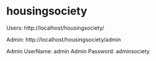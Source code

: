 # housingsociety

Users: http://localhost/housingsociety/

Admin: http://localhost/housingsociety/admin

Admin UserName: admin
Admin Password: adminsociety
